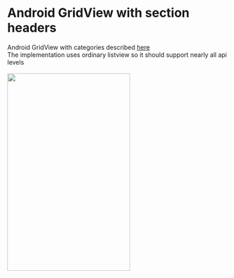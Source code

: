 # Android GridView with section headers

Android GridView with categories described <a href="http://stackoverflow.com/questions/7397988/android-gridview-with-categories"> here </a>
<br/>
The implementation uses ordinary listview so it should support nearly all api levels
<br/><br/>
<img width="280px" height="450px" src="https://github.com/koros/GridViewExample/blob/master/docs/device-2015-09-19-164814.png"><img>
